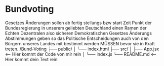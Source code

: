 # Bundvoting
Gesetzes Änderungen sollen ab fertig stellungs bzw start Zeit Punkt der Bundesregierung in unserem geliebten Deutschland  einen Ramen der Echten Dezentralen also sicheren Demokratischen Gesetzes Änderungs Abstimmungen geben so das Politische Entscheidungen auch von den Bürgern unseres Landes mit bestimmt werden MÜSSEN bevor sie in Kraft treten.
/Bund-Voting
  ├── public/
  │   └── index.html
  ├── src/
  │   ├── App.jsx  <-- Hier kommt der Code von mir rein
  │   └── index.js
  └── README.md    <-- Hier kommt dein Text rein
